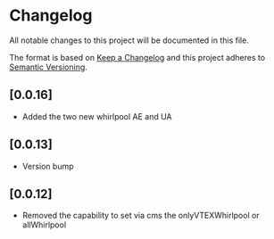<!-- @format -->

# Changelog

All notable changes to this project will be documented in this file.

The format is based on [Keep a Changelog](http://keepachangelog.com/en/1.0.0/)
and this project adheres to [Semantic Versioning](http://semver.org/spec/v2.0.0.html).
## [0.0.16]
- Added the two new whirlpool AE and UA
## [0.0.13]
- Version bump

## [0.0.12]
- Removed the capability to set via cms the onlyVTEXWhirlpool or allWhirlpool
